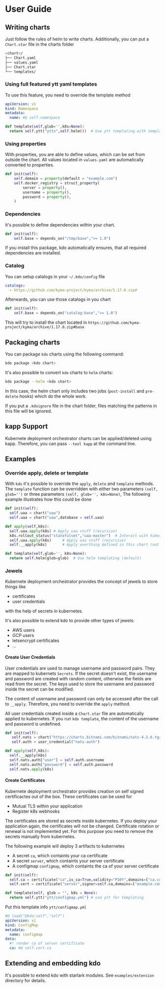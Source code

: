 # User Guide

## Writing charts

Just follow the rules of helm to write charts. Additionally, you can put a `Chart.star` file in the charts folder

```bash
<chart>/
├── Chart.yaml
├── values.yaml
├── Chart.star
└── templates/
```


### Using full featured ytt yaml templates

To use this feature, you need to override the template method

```yaml
apiVersion: v1
kind: Namespace
metadata:
  name: #@ self.namespace
```

```python
def template(self,glob='',k8s=None):
  return self.ytt("yttx",self.helm())  # Use ytt templating with templates in directory 'yttx' feeding in output from another helm template
```

### Using properties

With properties, you are able to define values, which can be set from outside the chart.
All values located in `values.yaml` are automatically converted to properties.


```python
def init(self):
    self.domain = property(default = "example.com")
    self.docker_registry = struct_property(
        server = property(),
        username = property(),
        password = property(),
    )
```

### Dependencies

It's possible to define dependencies within your chart.

```python
def init(self):
    self.base = depends_on("/tmp/base",">= 1.0")
```

If you install this package, kdo automatically ensures, 
that all required dependencies are installed.

### Catalog

You can setup catalogs in your `~/.kdo/config` file

```yaml
catalogs:
  - https://github.com/kyma-project/kyma/archive/1.17.0.zip#
```

Afterwards, you can use those catalogs in you chart

```python
def init(self):
    self.base = depends_on("catalog:base",">= 1.0")
```

This will try to install the chart located in `https://github.com/kyma-project/kyma/archive/1.17.0.zip#base`

## Packaging charts

You can package `kdo` charts using the following command:

```bash
kdo package <kdo chart>
```

It's also possible to convert `kdo` charts to `helm` charts:

```bash
kdo package --helm <kdo chart>
```

In this case, the helm chart only includes two jobs (`post-install` and `pre-delete` hooks) which do the whole work.

If you put a `.kdoignore` file in the chart folder, files matching the patterns in this file will be ignored.

## kapp Support

Kubernete deployment orchestrator charts can be applied/deleted using kapp. Therefore, you can pass `--tool kapp` at the command line.

## Examples

### Override apply, delete or template

With `kdo` it's possible to override the `apply`, `delete` and `template` methods. The `template` function can be overridden with either
two parameters `(self, glob='')` or three parameters `(self, glob='', k8s=None)`, The following example illustrates how this could be done

```python
def init(self):
  self.uaa = chart("uaa")
  self.uaa = chart("uaa",database = self.uaa)

def apply(self,k8s):
  self.uaa.apply(k8s) # Apply uaa stuff (recursive)
  k8s.rollout_status("statefulset","uaa-master")  # Interact with kubernetes
  self.uaa.apply(k8s)     # Apply uaa stuff (recursive)
  self.__apply(k8s)       # Apply everthing defined in this chart (not recursive)

def template(self,glob='', k8s=None):
  return self.helm(glob=glob)  # Use helm templating (default)
```

### Jewels

Kubernete deployment orchestrator provides the concept of jewels to store things like

* certificates
* user credentials

with the help of secrets in kubernetes.

It's also possible to extend kdo to provide other types of jewels:

* AWS users
* GCP users
* letsencrypt certificates
* ...

#### Create User Credentials

User credentials are used to manage username and password pairs. They are mapped to kubernets `Secrets`.
If the secret doesn't exist, the username and password are created with random content, otherwise the fields are
read from the secret. The keys used to store the username and password inside the secret can be modified.

The content of username and password can only be accessed after the call to `__apply`.
Therefore, you need to override the `apply` method.

All user credentials created inside a `Chart.star` file are automatically applied to kubernetes.
If you run `kdo template`, the content of the username and password is undefined.

```python
def init(self):
   self.nats = chart("https://charts.bitnami.com/bitnami/nats-4.2.6.tgz")
   self.auth = user_credential("nats-auth")

def apply(self,k8s):
  self.__apply(k8s)
  self.nats.auth["user"] = self.auth.username
  self.nats.auth["password"] = self.auth.password
  self.nats.apply(k8s)
```

#### Create Certificates

Kubernete deployment orchestrator provides creation on self signed certificactes out of the box. These certificates can be used for
* Mutual TLS within your application
* Register k8s webhooks

The certificates are stored as secrets inside kubernetes. If you deploy your application again, the certificates will not be changed. Certificate rotation or renewal is not implemented yet. For this purpose you need to remove the secrets manually from kubernetes.

The following example will deploy 3 artifacts to kubernetes

* A secret `ca`, which containts your ca certificate
* A secret `server`, which containts your server certificate
* A configmap `configmap`, which containts the ca of your server certificate

```python
def init(self):
  self.ca = certificate("ca",is_ca=True,validity="P10Y",domains=["ca.com"]) # Create CA
  self.cert = certificate("server",signer=self.ca,domains=["example.com"],validity="P1Y")

def template(self, glob = "", k8s = None):
  return self.ytt("ytt/configmap.yml") # use ytt for templating
```

Put this template info `ytt/configmap.yml`

```yaml
#@ load("@kdo:self","self")
apiVersion: v1
kind: ConfigMap
metadata:
  name: configmap
data:
  #! render ca of server certificate
  ca: #@ self.cert.ca
```


## Extending and embedding kdo

It's possible to extend kdo with starlark modules. See `examples/extension` directory for details.
